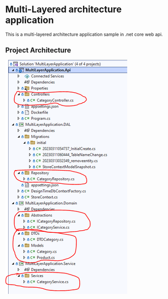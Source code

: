 # Multi-Layered architecture application
This is a multi-layered architecture application sample in .net core web api.

## Project Architecture 
![Architecture](/MultiLayerApplication.Api/images/Structure.PNG)
